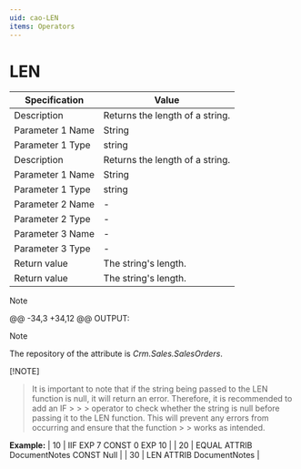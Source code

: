 ```yaml
---
uid: cao-LEN
items: Operators
---
```


# LEN 

| Specification         | Value                                                        |
| --------------------- | ------------------------------------------------------------ |
| Description           | Returns the length of a string.                              |
| Parameter 1 Name      | String                                                       |
| Parameter 1 Type      | string                                                       |
| Description           | Returns the length of a string.                              |
| Parameter 1 Name      | String                                                       |
| Parameter 1 Type      | string                                                       |
| Parameter 2 Name      | -                                                            |
| Parameter 2 Type      | -                                                            |
| Parameter 3 Name      | -                                                            |
| Parameter 3 Type      | -                                                            |
| Return value          | The string's length.                                         |
| Return value          | The string's length.                                         |

> [!NOTE] 
> 
@@ -34,3 +34,12 @@ OUTPUT:
> [!NOTE] 
> 
> The repository of the attribute is *Crm.Sales.SalesOrders*.

[!NOTE]
> It is important to note that if the string being passed to the LEN function is null, it will return an error. Therefore, it is recommended to add an IF > > > operator to check whether the string is null before passing it to the LEN function. This will prevent any errors from occurring and ensure that the function > > 
works as intended.

**Example:**
| 10 |	IIF	EXP	7	CONST	0	EXP	10                  |
| 20 |  EQUAL	ATTRIB	DocumentNotes	CONST	Null    |
| 30 |  LEN	ATTRIB	DocumentNotes                 |

